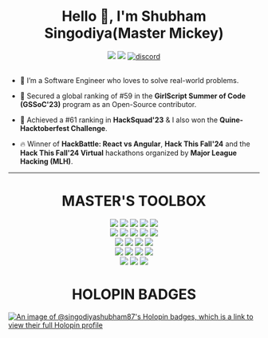 <div align="center">
  <h1 align="center">Hello 👋, I'm Shubham Singodiya(Master Mickey)</h1></hr>
  <a href="https://www.linkedin.com/in/singodiyashubham87/"><img src="https://img.shields.io/badge/LinkedIn-d5d5d5?style=for-the-badge&logo=linkedin&logoColor=1A0000"/></a>
  <a href="mailto:singodiyashubham87@gmail.com"><img src="https://img.shields.io/badge/Gmail-d5d5d5?style=for-the-badge&logo=gmail&logoColor=1A0000" /></a>
  <a href="https://discordapp.com/users/967858699156729866"><img src="https://img.shields.io/badge/Discord-d5d5d5?style=for-the-badge&logo=discord&logoColor=1A0000" alt="discord" ></a>
</div>

</hr>
</br>

<div align="left">
   
- 🌱 I’m a Software Engineer who loves to solve real-world problems.

- 👤 Secured a global ranking of #59 in the **GirlScript Summer of Code (GSSoC'23)** program as an Open-Source contributor.

- 🤫 Achieved a #61 ranking in **HackSquad'23** & I also won the **Quine-Hacktoberfest Challenge**.

- 🔥 Winner of **HackBattle: React vs Angular**, **Hack This Fall'24** and the **Hack This Fall'24 Virtual** hackathons organized by **Major League Hacking (MLH)**.


</div>
  
<hr>
<div align="center" >
<h1>MASTER'S TOOLBOX</h1>
 </div>
<p align="center"> 
<img src="https://img.shields.io/badge/Next-black?style=for-the-badge&logo=next.js&logoColor=white"/> 
<img src="https://img.shields.io/badge/React-20232A?style=for-the-badge&logo=react&logoColor=61DAFB"/> 
<img src="https://img.shields.io/badge/Node.js-339933?style=for-the-badge&logo=nodedotjs&logoColor=white"/>
<img src="https://img.shields.io/badge/Express.js-000000?style=for-the-badge&logo=express&logoColor=white"/>
<img src="https://img.shields.io/badge/typescript-%23007ACC.svg?style=for-the-badge&logo=typescript&logoColor=white"/> 
</br>
<img src="https://img.shields.io/badge/MongoDB-4EA94B?style=for-the-badge&logo=mongodb&logoColor=white"/>
<img src="https://img.shields.io/badge/postgres-%23316192.svg?style=for-the-badge&logo=postgresql&logoColor=white"/> 
<img src="https://img.shields.io/badge/mysql-4479A1.svg?style=for-the-badge&logo=mysql&logoColor=white"/> 
<img src="https://img.shields.io/badge/redis-%23DD0031.svg?style=for-the-badge&logo=redis&logoColor=white"/> 
<img src="https://img.shields.io/badge/firebase-%23039BE5.svg?style=for-the-badge&logo=firebase"/> 
</br>
<img src="https://img.shields.io/badge/Chakra--UI-319795?style=for-the-badge&logo=chakra-ui&logoColor=white" />
<img src="https://img.shields.io/badge/Tailwind_CSS-38B2AC?style=for-the-badge&logo=tailwind-css&logoColor=white"/>
<img src="https://img.shields.io/badge/Canva-%2300C4CC.svg?style=for-the-badge&logo=Canva&logoColor=white"/> 
<img src="https://img.shields.io/badge/Figma-F24E1E?style=for-the-badge&logo=figma&logoColor=white"/>
</br>
<img src="https://img.shields.io/badge/GoogleCloud-%234285F4.svg?style=for-the-badge&logo=google-cloud&logoColor=white"/> 
<img src="https://img.shields.io/badge/docker-%230db7ed.svg?style=for-the-badge&logo=docker&logoColor=white"/> 
<img src="https://img.shields.io/badge/github%20actions-%232671E5.svg?style=for-the-badge&logo=githubactions&logoColor=white"/> 
<img src="https://img.shields.io/badge/jira-%230A0FFF.svg?style=for-the-badge&logo=jira&logoColor=white"/> 
</br>
<img src="https://img.shields.io/badge/Postman-FF6C37?style=for-the-badge&logo=Postman&logoColor=white" />
<img src="https://img.shields.io/badge/GIT-E44C30?style=for-the-badge&logo=git&logoColor=white"/>
<a href="https://github.com/singodiyashubham87"><img src="https://img.shields.io/badge/GitHub-000000?style=for-the-badge&logo=github&logoColor=white"/></a>
</br>


<div align="center" >
<h1>HOLOPIN BADGES</h1>
 </div>

[![An image of @singodiyashubham87's Holopin badges, which is a link to view their full Holopin profile](https://holopin.me/singodiyashubham87)](https://holopin.io/@singodiyashubham87)

</hr>
